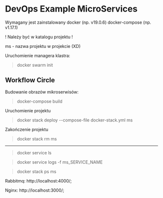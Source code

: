 # DevOps Example MicroServices

Wymagany jest zainstalowany docker (np. v19.0.6) docker-compose (np. v1.17.1)


! Należy być w katalogu projektu !

ms - nazwa projektu w projekcie (XD)


Uruchomienie managera klastra: 
> docker swarm init


<h2>Workflow Circle</h2>

Budowanie obrazów mikroserwisów:
> docker-compose build

Uruchomienie projektu
> docker stack deploy --compose-file docker-stack.yml ms

Zakończenie projektu
> docker stack rm ms

--------------------------------------------------------


> docker service ls

> docker service logs -f ms_SERVICE_NAME

> docker stack ps ms



Rabbitmq:
http://localhost:4000/;

Nginx:
http://localhost:3000/;
